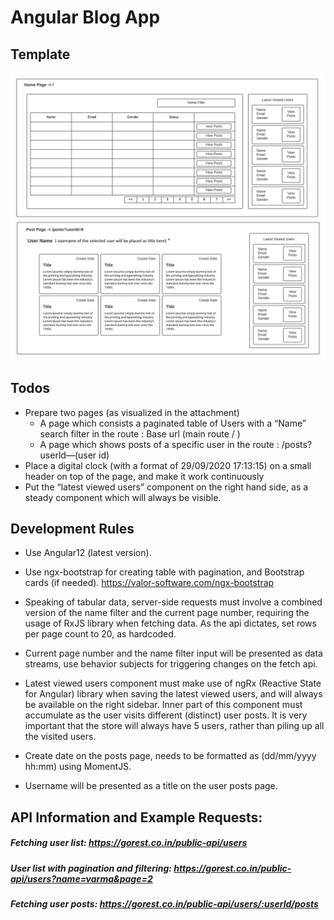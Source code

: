 # Angular Blog App

## Template
<img src="template.jpg">

## Todos
* Prepare two pages (as visualized in the attachment)
    * A page which consists a paginated table of Users with a “Name” search filter
in the route : Base url (main route / )
    * A page which shows posts of a specific user in the route :
/posts?userld—(user id)
* Place a digital clock (with a format of 29/09/2020 17:13:15) on a small header on top
of the page, and make it work continuously
* Put the “latest viewed users” component on the right hand side, as a steady
component which will always be visible.

## Development Rules

* Use Angular12 (latest version).

* Use ngx-bootstrap for creating table with pagination, and Bootstrap cards (if needed).
https://valor-software.com/ngx-bootstrap

* Speaking of tabular data, server-side requests must involve a combined version of
the name filter and the current page number, requiring the usage of RxJS library
when fetching data. As the api dictates, set rows per page count to 20, as hardcoded.

* Current page number and the name filter input will be presented as data streams,
use behavior subjects for triggering changes on the fetch api.

* Latest viewed users component must make use of ngRx (Reactive State for Angular)
library when saving the latest viewed users, and will always be available on the right
sidebar. Inner part of this component must accumulate as the user visits different
(distinct) user posts. It is very important that the store will always have 5 users, rather
than piling up all the visited users.

* Create date on the posts page, needs to be formatted as (dd/mm/yyyy hh:mm) using
MomentJS.

* Username will be presented as a title on the user posts page.

## API Information and Example Requests:

##### Fetching user list: https://gorest.co.in/public-api/users

##### User list with pagination and filtering: https://gorest.co.in/public-api/users?name=varma&page=2

##### Fetching user posts: https://gorest.co.in/public-api/users/:userld/posts

